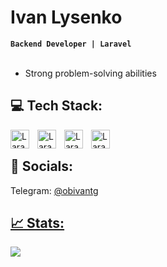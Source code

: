 
<h1>Ivan Lysenko</h1>
<strong><code>Backend Developer | Laravel</code></strong><br><br>
<ul>
  <li> Strong problem-solving abilities </li>
</ul>

<h2 class="markdown-body">💻 Tech Stack:</h2>
<img align="left" alt="Laravel" width="30px" style="padding-right:10px" src="https://cdn.jsdelivr.net/gh/devicons/devicon/icons/laravel/laravel-plain.svg" />
<img align="left" alt="Laravel" width="30px" style="padding-right:10px" src="https://cdn.jsdelivr.net/gh/devicons/devicon/icons/php/php-original.svg" />          
<img align="left" alt="Laravel" width="30px" style="padding-right:10px" src="https://cdn.jsdelivr.net/gh/devicons/devicon/icons/mysql/mysql-original.svg" />
<img align="left" alt="Laravel" width="30px" style="padding-right:10px" src="https://cdn.jsdelivr.net/gh/devicons/devicon/icons/git/git-original.svg" />
<br>
<h2>🌌 Socials:</h2>
Telegram: <a href="https://t.me/@obivantg">@obivantg</p>
  
<h2>📈 Stats:</h2>
<img src="https://github-readme-stats.vercel.app/api?username=Ivan-Lysenko&show_icons=true&theme=great-gatsby">

<!---
Ivan-Lysenko/Ivan-Lysenko is a ✨ special ✨ repository because its `README.md` (this file) appears on your GitHub profile.
You can click the Preview link to take a look at your changes.
--->
